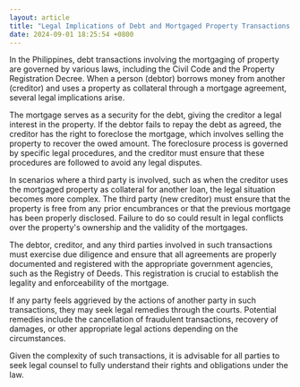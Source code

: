 ```yaml
---
layout: article
title: "Legal Implications of Debt and Mortgaged Property Transactions in the Philippines"
date: 2024-09-01 18:25:54 +0800
---
```


<p>In the Philippines, debt transactions involving the mortgaging of property are governed by various laws, including the Civil Code and the Property Registration Decree. When a person (debtor) borrows money from another (creditor) and uses a property as collateral through a mortgage agreement, several legal implications arise.</p><p>The mortgage serves as a security for the debt, giving the creditor a legal interest in the property. If the debtor fails to repay the debt as agreed, the creditor has the right to foreclose the mortgage, which involves selling the property to recover the owed amount. The foreclosure process is governed by specific legal procedures, and the creditor must ensure that these procedures are followed to avoid any legal disputes.</p><p>In scenarios where a third party is involved, such as when the creditor uses the mortgaged property as collateral for another loan, the legal situation becomes more complex. The third party (new creditor) must ensure that the property is free from any prior encumbrances or that the previous mortgage has been properly disclosed. Failure to do so could result in legal conflicts over the property's ownership and the validity of the mortgages.</p><p>The debtor, creditor, and any third parties involved in such transactions must exercise due diligence and ensure that all agreements are properly documented and registered with the appropriate government agencies, such as the Registry of Deeds. This registration is crucial to establish the legality and enforceability of the mortgage.</p><p>If any party feels aggrieved by the actions of another party in such transactions, they may seek legal remedies through the courts. Potential remedies include the cancellation of fraudulent transactions, recovery of damages, or other appropriate legal actions depending on the circumstances.</p><p>Given the complexity of such transactions, it is advisable for all parties to seek legal counsel to fully understand their rights and obligations under the law.</p>